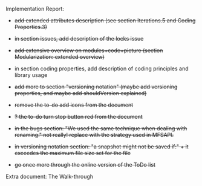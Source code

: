 Implementation Report:

  * ~~add extended attributes description (see section Iterations.5 and Coding Properties.3)~~
  * ~~in section issues, add description of the locks issue~~
  * ~~add extensive overview on modules+code+picture (section Modularization: extended overview)~~
  * in section coding properties, add description of coding principles and library usage
  * ~~add more to section "versioning notation" (maybe add versioning properties, and maybe add shouldVersion explained)~~

  * ~~remove the to-do add icons from the document~~
  * ~~? the to-do turn stop button red from the document~~
  * ~~in the bugs section: "We used the same technique when dealing with renaming." not really! replace with the strategy used in MFSAPI.~~
  * ~~in versioning notation section: "a snapshot might not be saved if:" + it exceedes the maximum file size set for the file~~
  * ~~go once more through the online version of the ToDo list~~


Extra document: The Walk-through